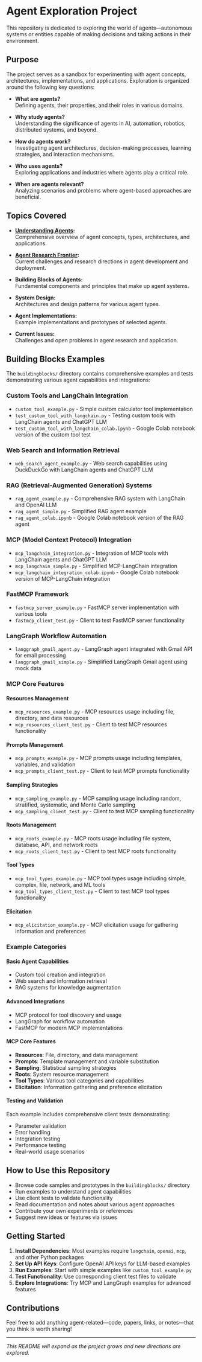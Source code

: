 # Agent Exploration Project

This repository is dedicated to exploring the world of agents—autonomous systems or entities capable of making decisions and taking actions in their environment.

## Purpose

The project serves as a sandbox for experimenting with agent concepts, architectures, implementations, and applications. Exploration is organized around the following key questions:

- **What are agents?**  
  Defining agents, their properties, and their roles in various domains.

- **Why study agents?**  
  Understanding the significance of agents in AI, automation, robotics, distributed systems, and beyond.

- **How do agents work?**  
  Investigating agent architectures, decision-making processes, learning strategies, and interaction mechanisms.

- **Who uses agents?**  
  Exploring applications and industries where agents play a critical role.

- **When are agents relevant?**  
  Analyzing scenarios and problems where agent-based approaches are beneficial.

## Topics Covered

- **[Understanding Agents](knowledgebase/understanding-agents.md):**  
  Comprehensive overview of agent concepts, types, architectures, and applications.

- **[Agent Research Frontier](knowledgebase/agent-frontier-issues.md):**  
  Current challenges and research directions in agent development and deployment.

- **Building Blocks of Agents:**  
  Fundamental components and principles that make up agent systems.

- **System Design:**  
  Architectures and design patterns for various agent types.

- **Agent Implementations:**  
  Example implementations and prototypes of selected agents.

- **Current Issues:**  
  Challenges and open problems in agent research and application.

## Building Blocks Examples

The `buildingblocks/` directory contains comprehensive examples and tests demonstrating various agent capabilities and integrations:

### **Custom Tools and LangChain Integration**
- `custom_tool_example.py` - Simple custom calculator tool implementation
- `test_custom_tool_with_langchain.py` - Testing custom tools with LangChain agents and ChatGPT LLM
- `test_custom_tool_with_langchain_colab.ipynb` - Google Colab notebook version of the custom tool test

### **Web Search and Information Retrieval**
- `web_search_agent_example.py` - Web search capabilities using DuckDuckGo with LangChain agents and ChatGPT LLM

### **RAG (Retrieval-Augmented Generation) Systems**
- `rag_agent_example.py` - Comprehensive RAG system with LangChain and OpenAI LLM
- `rag_agent_simple.py` - Simplified RAG agent example
- `rag_agent_colab.ipynb` - Google Colab notebook version of the RAG agent

### **MCP (Model Context Protocol) Integration**
- `mcp_langchain_integration.py` - Integration of MCP tools with LangChain agents and ChatGPT LLM
- `mcp_langchain_simple.py` - Simplified MCP-LangChain integration
- `mcp_langchain_integration_colab.ipynb` - Google Colab notebook version of MCP-LangChain integration

### **FastMCP Framework**
- `fastmcp_server_example.py` - FastMCP server implementation with various tools
- `fastmcp_client_test.py` - Client to test FastMCP server functionality

### **LangGraph Workflow Automation**
- `langgraph_gmail_agent.py` - LangGraph agent integrated with Gmail API for email processing
- `langgraph_gmail_simple.py` - Simplified LangGraph Gmail agent using mock data

### **MCP Core Features**

#### **Resources Management**
- `mcp_resources_example.py` - MCP resources usage including file, directory, and data resources
- `mcp_resources_client_test.py` - Client to test MCP resources functionality

#### **Prompts Management**
- `mcp_prompts_example.py` - MCP prompts usage including templates, variables, and validation
- `mcp_prompts_client_test.py` - Client to test MCP prompts functionality

#### **Sampling Strategies**
- `mcp_sampling_example.py` - MCP sampling usage including random, stratified, systematic, and Monte Carlo sampling
- `mcp_sampling_client_test.py` - Client to test MCP sampling functionality

#### **Roots Management**
- `mcp_roots_example.py` - MCP roots usage including file system, database, API, and network roots
- `mcp_roots_client_test.py` - Client to test MCP roots functionality

#### **Tool Types**
- `mcp_tool_types_example.py` - MCP tool types usage including simple, complex, file, network, and ML tools
- `mcp_tool_types_client_test.py` - Client to test MCP tool types functionality

#### **Elicitation**
- `mcp_elicitation_example.py` - MCP elicitation usage for gathering information and preferences

### **Example Categories**

#### **Basic Agent Capabilities**
- Custom tool creation and integration
- Web search and information retrieval
- RAG systems for knowledge augmentation

#### **Advanced Integrations**
- MCP protocol for tool discovery and usage
- LangGraph for workflow automation
- FastMCP for modern MCP implementations

#### **MCP Core Features**
- **Resources**: File, directory, and data management
- **Prompts**: Template management and variable substitution
- **Sampling**: Statistical sampling strategies
- **Roots**: System resource management
- **Tool Types**: Various tool categories and capabilities
- **Elicitation**: Information gathering and preference elicitation

#### **Testing and Validation**
Each example includes comprehensive client tests demonstrating:
- Parameter validation
- Error handling
- Integration testing
- Performance testing
- Real-world usage scenarios

## How to Use this Repository

- Browse code samples and prototypes in the `buildingblocks/` directory
- Run examples to understand agent capabilities
- Use client tests to validate functionality
- Read documentation and notes about various agent approaches
- Contribute your own experiments or references
- Suggest new ideas or features via issues

## Getting Started

1. **Install Dependencies**: Most examples require `langchain`, `openai`, `mcp`, and other Python packages
2. **Set Up API Keys**: Configure OpenAI API keys for LLM-based examples
3. **Run Examples**: Start with simple examples like `custom_tool_example.py`
4. **Test Functionality**: Use corresponding client test files to validate
5. **Explore Integrations**: Try MCP and LangGraph examples for advanced features

## Contributions

Feel free to add anything agent-related—code, papers, links, or notes—that you think is worth sharing!

---

*This README will expand as the project grows and new directions are explored.*